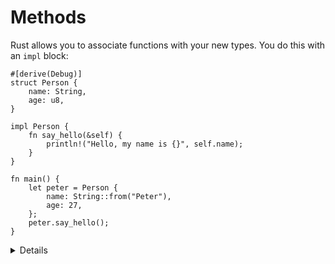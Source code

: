 # Methods

Rust allows you to associate functions with your new types. You do this with an
`impl` block:

```rust,editable
#[derive(Debug)]
struct Person {
    name: String,
    age: u8,
}

impl Person {
    fn say_hello(&self) {
        println!("Hello, my name is {}", self.name);
    }
}

fn main() {
    let peter = Person {
        name: String::from("Peter"),
        age: 27,
    };
    peter.say_hello();
}
```

<details>

Key Points:

- It can be helpful to introduce methods by comparing them to functions.
  - Methods are called on an instance of a type (such as a struct or enum), the first parameter represents the instance as `self`.
  - Developers may choose to use methods to take advantage of method receiver syntax and to help keep them more organized. By using methods we can keep all the implementation code in one predictable place.
- Point out the use of the keyword `self`, a method receiver.
  - Show that it is an abbreviated term for `self: Self` and perhaps show how the struct name could also be used.
  - Explain that `Self` is a type alias for the type the `impl` block is in and can be used elsewhere in the block.
  - Note how `self` is used like other structs and dot notation can be used to refer to individual fields.
  - This might be a good time to demonstrate how the `&self` differs from `self` by modifying the code and trying to run say_hello twice.
- We describe the distinction between method receivers next.

</details>
